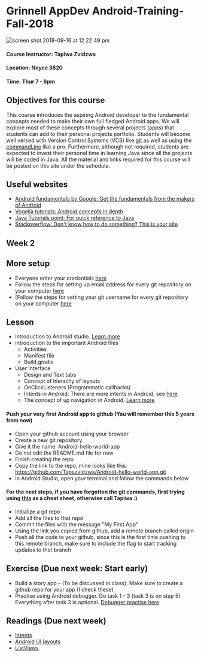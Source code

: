 # Grinnell AppDev Android-Training-Fall-2018

![screen shot 2018-09-16 at 12 22 49 pm](https://user-images.githubusercontent.com/20831683/45599089-48662500-b9ab-11e8-927a-c8d5f31b88f2.png)

#### Course Instructor: Tapiwa Zvidzwa
#### Location: Noyce 3820
#### Time: Thur 7 - 8pm

## Objectives for this course
This course introduces the aspiring Android developer to the fundamental concepts needed to make their own full fledged Android apps. We will explore most of these concepts through several projects (apps) that students can add to their personal projects portfolio. Students will become well versed with Version Control Systems (VCS) like [git](https://www.learnenough.com/git-tutorial) as well as using the [commandLine](https://www.learnenough.com/command-line-tutorial) like a pro. Furthermore, although not required, students are expected to invest their personal time in learning Java since all the projects will be coded in Java. All the material and links required for this course will be posted on this site under the schedule.

## Useful websites
- [Android fundamentals by Google: Get the fundamentals from the makers of Android](https://developer.android.com/courses/fundamentals-training/toc-v2)
- [Vogella tutorials: Android concepts in depth](http://www.vogella.com/tutorials/android.html)
- [Java Tutorials point: For quick reference to Java](https://www.tutorialspoint.com/java/)
- [Stackoverflow: Don't know how to do something? This is your site](https://stackoverflow.com/)

## Week 2

## More setup
- Everyone enter your credentials [here](https://docs.google.com/document/d/1nhjxLylpK2cHi-zd7M70F1CG92ALBiFP1rq_0adZLi4/edit?usp=sharing)
- Follow the steps for setting up email address for every git repository on your computer [here](https://help.github.com/articles/setting-your-commit-email-address-in-git/)
- [Follow the steps for setting your git username for every git repository on your computer [here](https://help.github.com/articles/setting-your-username-in-git/)

## Lesson
- Introduction to Android studio. [Learn more](https://developer.android.com/studio/intro/)
- Introduction to the important Android files
	- Activities
	- Manifest file
	- Build.gradle
- User Interface
	- Design and Text tabs
	- Concept of hierachy of layouts
	- OnClickListeners (Programmatic callbacks)
	- Intents in Android. There are more intents in Android, see [here](https://developer.android.com/guide/components/intents-common)
	- The concept of up navigation in Android. [Learn more](https://developer.android.com/topic/libraries/architecture/navigation/navigation-principles)

#### Push your very first Android app to github (You will remember this 5 years from now)
- Open your github account using your browser
- Create a new git repository
- Give it the name: Android-hello-world-app
- Do not edit the README.md file for now
- Finish creating the repo
- Copy the link to the repo, mine looks like this: https://github.com/Tapszvidzwa/Android-hello-world-app.git
- In Android Studio, open your terminal and follow the commands below

#### For the next steps, if you have forgotten the git commands, first trying using [this](https://www.learnenough.com/git-tutorial) as a cheat sheet, otherwise call Tapiwa :)
- Initialize a git repo
- Add all the files to that repo
- Commit the files with the message "My First App"
- Using the link you copied from github, add a remote branch called origin
- Push all the code to your github, since this is the first time pushing to this remote branch, make sure to include the flag to start tracking updates to that branch

## Exercise (Due next week: Start early)
- Build a story app - (To be discussed in class). Make sure to create a github repo for your app (I check these)
- Practise using Android debugger. Do task 1 - 3 (task 3 is on step 5). Everything after task 3 is optional. [Debugger practise here](https://codelabs.developers.google.com/codelabs/android-training-using-debugger/#4)

## Readings (Due next week)
- [Intents](https://developer.android.com/guide/components/intents-filters)
- [Android UI layouts](https://www.tutorialspoint.com/android/android_user_interface_layouts.htm)
- [ListViews](https://www.tutorialspoint.com/android/android_list_view.htm)





